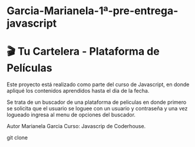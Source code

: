 # Garcia-Marianela-1ª-pre-entrega-javascript

# 🎬 Tu Cartelera - Plataforma de Películas

Este proyecto está realizado como parte del curso de Javascript, en donde apliqué los contenidos aprendidos hasta el dia de la fecha.

Se trata de un buscador de una plataforma de peliculas en donde primero se solicita que el usuario se loguee con un usuario y contraseña y una vez logueado ingresa al menu de opciones del buscador.

Autor
Marianela Garcia
Curso: Javascrip de Coderhouse.

git clone

